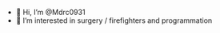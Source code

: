 - 👋 Hi, I’m @Mdrc0931
- 👀 I’m interested in surgery / firefighters and programmation 

<!---
Mdrc0931/Mdrc0931 is a ✨ special ✨ repository because its `README.md` (this file) appears on your GitHub profile.
You can click the Preview link to take a look at your changes.
--->
